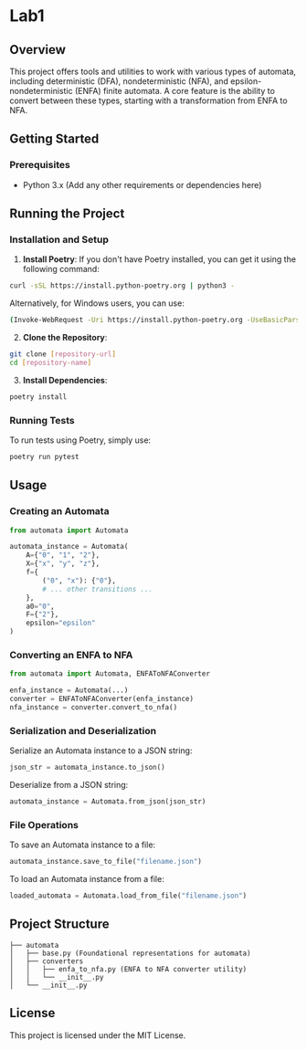 # Lab1

## Overview
This project offers tools and utilities to work with various types of automata, including deterministic (DFA), 
nondeterministic (NFA), and epsilon-nondeterministic (ENFA) finite automata. A core feature is the ability to convert 
between these types, starting with a transformation from ENFA to NFA.

## Getting Started

### Prerequisites
- Python 3.x
(Add any other requirements or dependencies here)

## Running the Project

### Installation and Setup
1. **Install Poetry**: If you don't have Poetry installed, you can get it using the following command:

```bash
curl -sSL https://install.python-poetry.org | python3 -
```

Alternatively, for Windows users, you can use:

```bash
(Invoke-WebRequest -Uri https://install.python-poetry.org -UseBasicParsing).Content | python -
```

2. **Clone the Repository**:

```bash
git clone [repository-url]
cd [repository-name]
```

3. **Install Dependencies**: 

```bash
poetry install
```

### Running Tests
To run tests using Poetry, simply use:

```bash
poetry run pytest
```

## Usage

### Creating an Automata

```python
from automata import Automata

automata_instance = Automata(
    A={"0", "1", "2"},
    X={"x", "y", "z"},
    f={
        ("0", "x"): {"0"},
        # ... other transitions ...
    },
    a0="0",
    F={"2"},
    epsilon="epsilon"
)
```

### Converting an ENFA to NFA

```python
from automata import Automata, ENFAToNFAConverter

enfa_instance = Automata(...)
converter = ENFAToNFAConverter(enfa_instance)
nfa_instance = converter.convert_to_nfa()
```

### Serialization and Deserialization

Serialize an Automata instance to a JSON string:

```python
json_str = automata_instance.to_json()
```

Deserialize from a JSON string:

```python
automata_instance = Automata.from_json(json_str)
```

### File Operations

To save an Automata instance to a file:

```python
automata_instance.save_to_file("filename.json")
```

To load an Automata instance from a file:

```python
loaded_automata = Automata.load_from_file("filename.json")
```

## Project Structure
```
├── automata
│   ├── base.py (Foundational representations for automata)
│   ├── converters
│   │   ├── enfa_to_nfa.py (ENFA to NFA converter utility)
│   │   └── __init__.py
│   └── __init__.py
```

## License
This project is licensed under the MIT License.
